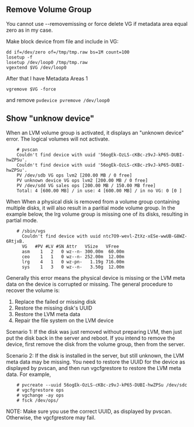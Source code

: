 ## Remove Volume Group

You cannot use --removemissing or force delete VG if metadata area equal zero as in my case.

Make block device from file and include in VG:

```
dd if=/dev/zero of=/tmp/tmp.raw bs=1M count=100
losetup -f
losetup /dev/loop0 /tmp/tmp.raw
vgextend $VG /dev/loop0
```
After that I have Metadata Areas        1

    vgremove $VG -force

and remove `pvdevice pvremove /dev/loop0`

## Show "unknow device"

When an LVM volume group is activated, it displays an "unknown device" error. The logical volumes will not activate.

        # pvscan
        Couldn't find device with uuid '56ogEk-OzLS-cKBc-z9vJ-kP65-DUBI-hwZPSu'.
        Couldn't find device with uuid '56ogEk-OzLS-cKBc-z9vJ-kP65-DUBI-hwZPSu'.
        PV /dev/sdb VG ops lvm2 [200.00 MB / 0 free]
        PV unknown device VG ops lvm2 [200.00 MB / 0 free]
        PV /dev/sdd VG sales ops [200.00 MB / 150.00 MB free]
        Total: 4 [600.00 MB] / in use: 4 [600.00 MB] / in no VG: 0 [0 ]

When When a physical disk is removed from a volume group containing multiple disks, it will also result in a paritial mode volume group. In the example below, the lrg volume group is missing one of its disks, resulting in partial mode.

        # /sbin/vgs
          Couldn't find device with uuid ntc7O9-wevl-ZtXz-xESe-wwUB-G8WZ-6RtjxB.
          VG   #PV #LV #SN Attr   VSize   VFree  
          asm    1   2   0 wz--n- 300.00m  60.00m
          ceo    1   1   0 wz--n- 252.00m  12.00m
          lrg    4   1   0 wz-pn-   1.19g 716.00m
          sys    1   3   0 wz--n-   3.50g  12.00m
          
Generally this error means the physical device is missing or the LVM meta data on the device is corrupted or missing. The general procedure to recover the volume is:

1. Replace the failed or missing disk
2. Restore the missing disk's UUID
3. Restore the LVM meta data
4. Repair the file system on the LVM device

Scenario 1:
If the disk was just removed without preparing LVM, then just put the disk back in the server and reboot. If you intend to remove the device, first remove the disk from the volume group, then from the server.

Scenario 2:
If the disk is installed in the server, but still unknown, the LVM meta data may be missing. You need to restore the UUID for the device as displayed by pvscan, and then run vgcfgrestore to restore the LVM meta data. For example,

        # pvcreate --uuid 56ogEk-OzLS-cKBc-z9vJ-kP65-DUBI-hwZPSu /dev/sdc
        # vgcfgrestore ops
        # vgchange -ay ops
        # fsck /dev/ops/

NOTE: Make sure you use the correct UUID, as displayed by pvscan. Otherwise, the vgcfgrestore may fail.          
